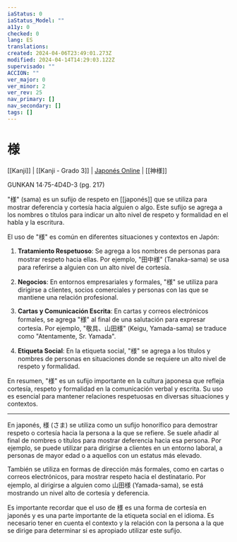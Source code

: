 ```yaml
---
iaStatus: 0
iaStatus_Model: ""
a11y: 0
checked: 0
lang: ES
translations: 
created: 2024-04-06T23:49:01.273Z
modified: 2024-04-14T14:29:03.122Z
supervisado: ""
ACCION: ""
ver_major: 0
ver_minor: 2
ver_rev: 25
nav_primary: []
nav_secondary: []
tags: []
---
```

# 様

[[Kanji]] | [[Kanji - Grado 3]] | [Japonés Online](http://japonesonline.com/kanjis/busqueda/?s=%E6%A7%98&x=0&y=0) | [[神様]]

GUNKAN 14·75-4D4D-3 (pg. 217)

"様" (sama) es un sufijo de respeto en [[japonés]] que se utiliza para mostrar deferencia y cortesía hacia alguien o algo. Este sufijo se agrega a los nombres o títulos para indicar un alto nivel de respeto y formalidad en el habla y la escritura.

El uso de "様" es común en diferentes situaciones y contextos en Japón:

1. **Tratamiento Respetuoso**: Se agrega a los nombres de personas para mostrar respeto hacia ellas. Por ejemplo, "田中様" (Tanaka-sama) se usa para referirse a alguien con un alto nivel de cortesía.
    
2. **Negocios**: En entornos empresariales y formales, "様" se utiliza para dirigirse a clientes, socios comerciales y personas con las que se mantiene una relación profesional.
    
3. **Cartas y Comunicación Escrita**: En cartas y correos electrónicos formales, se agrega "様" al final de una salutación para expresar cortesía. Por ejemplo, "敬具、山田様" (Keigu, Yamada-sama) se traduce como "Atentamente, Sr. Yamada".
    
4. **Etiqueta Social**: En la etiqueta social, "様" se agrega a los títulos y nombres de personas en situaciones donde se requiere un alto nivel de respeto y formalidad.

En resumen, "様" es un sufijo importante en la cultura japonesa que refleja cortesía, respeto y formalidad en la comunicación verbal y escrita. Su uso es esencial para mantener relaciones respetuosas en diversas situaciones y contextos.


---

En japonés, 様 (さま) se utiliza como un sufijo honorífico para demostrar respeto o cortesía hacia la persona a la que se refiere. Se suele añadir al final de nombres o títulos para mostrar deferencia hacia esa persona. Por ejemplo, se puede utilizar para dirigirse a clientes en un entorno laboral, a personas de mayor edad o a aquellos con un estatus más elevado.

También se utiliza en formas de dirección más formales, como en cartas o correos electrónicos, para mostrar respeto hacia el destinatario. Por ejemplo, al dirigirse a alguien como 山田様 (Yamada-sama), se está mostrando un nivel alto de cortesía y deferencia.

Es importante recordar que el uso de 様 es una forma de cortesía en japonés y es una parte importante de la etiqueta social en el idioma. Es necesario tener en cuenta el contexto y la relación con la persona a la que se dirige para determinar si es apropiado utilizar este sufijo.
